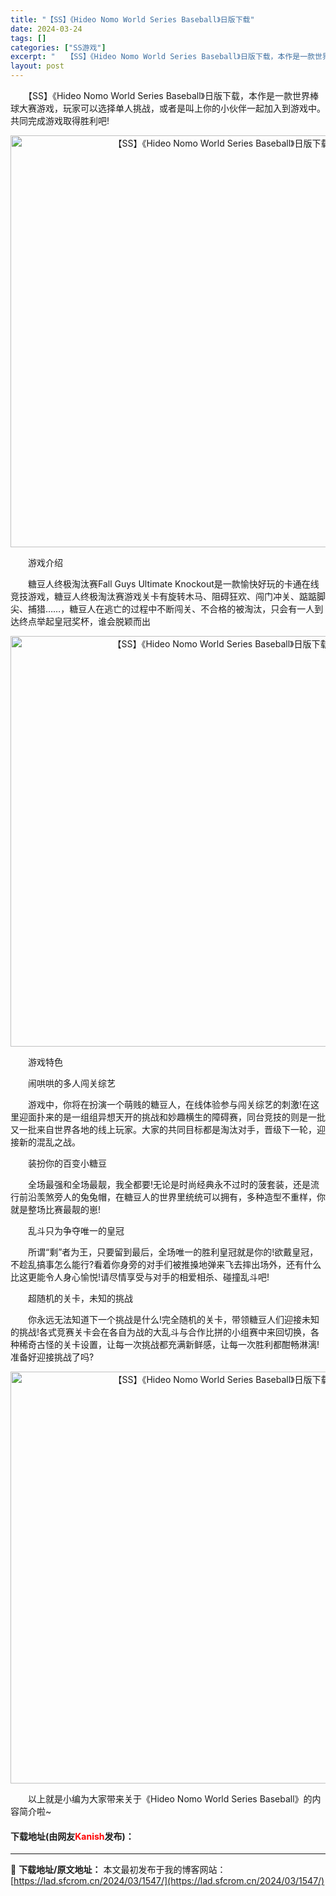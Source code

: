 ```yaml
---
title: "【SS】《Hideo Nomo World Series Baseball》日版下载"
date: 2024-03-24
tags: []
categories: ["SS游戏"]
excerpt: "　　【SS】《Hideo Nomo World Series Baseball》日版下载，本作是一款世界棒球大赛游戏，玩家可以选择单人挑战，或者是叫上你的小伙伴一起加入到游戏中。共同完成游戏取得胜利吧! 　　游戏介绍 　　糖豆人终极淘汰赛Fall Guys Ultimate Knockout是一款愉&hellip;"
layout: post
---
```


 <p>　　【SS】《Hideo Nomo World Series Baseball》日版下载，本作是一款世界棒球大赛游戏，玩家可以选择单人挑战，或者是叫上你的小伙伴一起加入到游戏中。共同完成游戏取得胜利吧!</p> <p align="center"><img align="" border="0" src="https://lad.sfcrom.cn/wp-content/uploads/2024/03/20240323_65ff1f2aaa4c3.png" width="659" alt="【SS】《Hideo Nomo World Series Baseball》日版下载" /></p> <p>　　游戏介绍</p> <p>　　糖豆人终极淘汰赛Fall Guys Ultimate Knockout是一款愉快好玩的卡通在线竞技游戏，糖豆人终极淘汰赛游戏关卡有旋转木马、阻碍狂欢、闯门冲关、踮踮脚尖、捕猎&hellip;&hellip;，糖豆人在逃亡的过程中不断闯关、不合格的被淘汰，只会有一人到达终点举起皇冠奖杯，谁会脱颖而出</p> <p align="center"><img align="" border="0" src="https://lad.sfcrom.cn/wp-content/uploads/2024/03/20240323_65ff1f2be9801.png" width="657" alt="【SS】《Hideo Nomo World Series Baseball》日版下载" /></p> <p>　　游戏特色</p> <p>　　闹哄哄的多人闯关综艺</p> <p>　　游戏中，你将在扮演一个萌贱的糖豆人，在线体验参与闯关综艺的刺激!在这里迎面扑来的是一组组异想天开的挑战和妙趣横生的障碍赛，同台竞技的则是一批又一批来自世界各地的线上玩家。大家的共同目标都是淘汰对手，晋级下一轮，迎接新的混乱之战。</p> <p>　　装扮你的百变小糖豆</p> <p>　　全场最强和全场最靓，我全都要!无论是时尚经典永不过时的菠套装，还是流行前沿羡煞旁人的兔兔帽，在糖豆人的世界里统统可以拥有，多种造型不重样，你就是整场比赛最靓的崽!</p> <p>　　乱斗只为争夺唯一的皇冠</p> <p>　　所谓&ldquo;剩&rdquo;者为王，只要留到最后，全场唯一的胜利皇冠就是你的!欲戴皇冠，不趁乱搞事怎么能行?看着你身旁的对手们被推搡地弹来飞去摔出场外，还有什么比这更能令人身心愉悦!请尽情享受与对手的相爱相杀、碰撞乱斗吧!</p> <p>　　超随机的关卡，未知的挑战</p> <p>　　你永远无法知道下一个挑战是什么!完全随机的关卡，带领糖豆人们迎接未知的挑战!各式竞赛关卡会在各自为战的大乱斗与合作比拼的小组赛中来回切换，各种稀奇古怪的关卡设置，让每一次挑战都充满新鲜感，让每一次胜利都酣畅淋漓!准备好迎接挑战了吗?</p> <p align="center"><img align="" border="0" src="https://lad.sfcrom.cn/wp-content/uploads/2024/03/20240323_65ff1f2d32352.png" width="659" alt="【SS】《Hideo Nomo World Series Baseball》日版下载" /></p> <p>　　以上就是小编为大家带来关于《Hideo Nomo World Series Baseball》的内容简介啦~</p> <p><h4>下载地址(由网友<font color="red">Kanish</font>发布)：</h4></p> 

---
📖 **下载地址/原文地址：** 本文最初发布于我的博客网站：[https://lad.sfcrom.cn/2024/03/1547/](https://lad.sfcrom.cn/2024/03/1547/)
